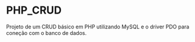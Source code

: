# PHP_CRUD
 Projeto de um CRUD básico em PHP utilizando MySQL e o driver PDO para coneção com o banco de dados.
